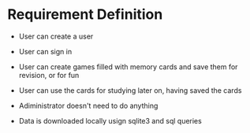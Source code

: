 # Requirement Definition

* User can create a user
* User can sign in
* User can create games filled with memory cards and save them for revision, or for fun
* User can use the cards for studying later on, having saved the cards
    
* Adiministrator doesn't need to do anything
* Data is downloaded locally usign sqlite3 and sql queries 
